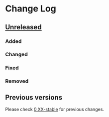 # Change Log

## [Unreleased](https://github.com/decidim/decidim/tree/HEAD)

### Added

### Changed

### Fixed

### Removed

## Previous versions

Please check [0.XX-stable](https://github.com/decidim/decidim/blob/release/0.XX-stable/CHANGELOG.md) for previous changes.
